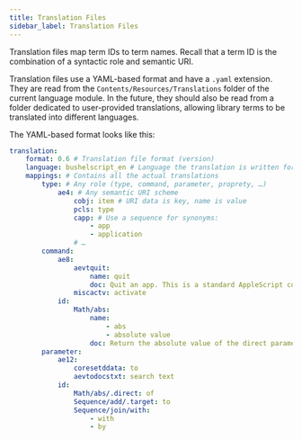 ```yaml
---
title: Translation Files
sidebar_label: Translation Files
---
```


Translation files map term IDs to term names. Recall that a term ID is the combination of a syntactic role and semantic URI.

Translation files use a YAML-based format and have a `.yaml` extension. They are read from the `Contents/Resources/Translations` folder of the current language module. In the future, they should also be read from a folder dedicated to user-provided translations, allowing library terms to be translated into different languages.

The YAML-based format looks like this:

```yaml
translation:
    format: 0.6 # Translation file format (version)
    language: bushelscript_en # Language the translation is written for
    mappings: # Contains all the actual translations
        type: # Any role (type, command, parameter, proprety, …)
            ae4: # Any semantic URI scheme
                cobj: item # URI data is key, name is value
                pcls: type
                capp: # Use a sequence for synonyms:
                    - app
                    - application
                # …
        command:
            ae8:
                aevtquit:
                    name: quit
                    doc: Quit an app. This is a standard AppleScript command that all apps understand.
                miscactv: activate
            id:
                Math/abs:
                    name:
                        - abs
                        - absolute value
                    doc: Return the absolute value of the direct parameter.
        parameter:
            ae12:
                coresetddata: to
                aevtodocstxt: search text
            id:
                Math/abs/.direct: of
                Sequence/add/.target: to
                Sequence/join/with:
                    - with
                    - by
```
